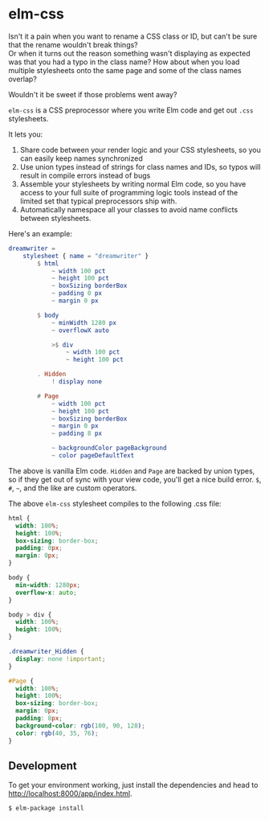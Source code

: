 # elm-css

Isn't it a pain when you want to rename a CSS class or ID, but can't be sure that the rename wouldn't break things?  
Or when it turns out the reason something wasn't displaying as expected was that you had a typo in the class name?
How about when you load multiple stylesheets onto the same page and some of the
class names overlap?

Wouldn't it be sweet if those problems went away?

`elm-css` is a CSS preprocessor where you write Elm code and get out `.css` stylesheets.

It lets you:

1. Share code between your render logic and your CSS stylesheets, so you can easily keep names synchronized
2. Use union types instead of strings for class names and IDs, so typos will result in compile errors instead of bugs
3. Assemble your stylesheets by writing normal Elm code, so you have access to your full suite of programming logic tools instead of the limited set that typical preprocessors ship with.
4. Automatically namespace all your classes to avoid name conflicts between stylesheets.

Here's an example:

```elm
dreamwriter =
    stylesheet { name = "dreamwriter" }
        $ html
            ~ width 100 pct
            ~ height 100 pct
            ~ boxSizing borderBox
            ~ padding 0 px
            ~ margin 0 px

        $ body
            ~ minWidth 1280 px
            ~ overflowX auto

            >$ div
                ~ width 100 pct
                ~ height 100 pct

        . Hidden
            ! display none

        # Page
            ~ width 100 pct
            ~ height 100 pct
            ~ boxSizing borderBox
            ~ margin 0 px
            ~ padding 8 px

            ~ backgroundColor pageBackground
            ~ color pageDefaultText
```

The above is vanilla Elm code. `Hidden` and `Page` are backed by union types, so
if they get out of sync with your view code, you'll get a nice build error.
`$`, `#`, `~`, and the like are custom operators.

The above `elm-css` stylesheet compiles to the following .css file:

```css
html {
  width: 100%;
  height: 100%;
  box-sizing: border-box;
  padding: 0px;
  margin: 0px;
}

body {
  min-width: 1280px;
  overflow-x: auto;
}

body > div {
  width: 100%;
  height: 100%;
}

.dreamwriter_Hidden {
  display: none !important;
}

#Page {
  width: 100%;
  height: 100%;
  box-sizing: border-box;
  margin: 0px;
  padding: 8px;
  background-color: rgb(100, 90, 128);
  color: rgb(40, 35, 76);
}
```

## Development

To get your environment working, just install the dependencies and head to [http://localhost:8000/app/index.html](http://localhost:8000/app/index.html).

```console
$ elm-package install
```
